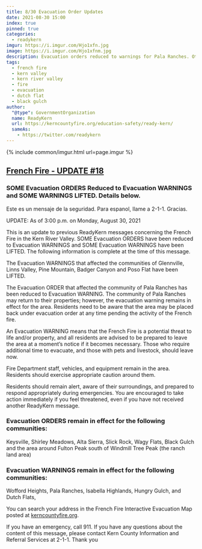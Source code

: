 ```yaml
---
title: 8/30 Evacuation Order Updates
date: 2021-08-30 15:00
index: true
pinned: true
categories:
  - readykern
imgur: https://i.imgur.com/Hjo1xfn.jpg
image: https://i.imgur.com/Hjo1xfnm.jpg
description: Evacuation orders reduced to warnings for Pala Ranches. Other evacuation warnings lifted.
tags:
  - french fire
  - kern valley
  - kern river valley
  - fire
  - evacuation
  - dutch flat
  - black gulch
author:
  "@type": GovernmentOrganization
  name: ReadyKern
  url: https://kerncountyfire.org/education-safety/ready-kern/
  sameAs:
    - https://twitter.com/readykern
---
```

{% include common/imgur.html url=page.imgur %}

## [French Fire - UPDATE #18](https://inciweb.nwcg.gov/incident/article/7813/65217/)
### SOME Evacuation ORDERS Reduced to Evacuation WARNINGS and SOME WARNINGS LIFTED. Details below.

Este es un mensaje de la seguridad. Para espanol, llame a 2-1-1. Gracias.

UPDATE: As of 3:00 p.m. on Monday, August 30, 2021

This is an update to previous ReadyKern messages concerning the French Fire in the Kern River Valley. SOME Evacuation ORDERS have been reduced to Evacuation WARNINGS and SOME Evacuation WARNINGS have been LIFTED. The following information is complete at the time of this message.

The Evacuation WARNINGS that affected the communities of Glennville, Linns Valley, Pine Mountain, Badger Canyon and Poso Flat have been LIFTED.

The Evacuation ORDER that affected the community of Pala Ranches has been reduced to Evacuation WARNING. The community of Pala Ranches may return to their properties; however, the evacuation warning remains in effect for the area. Residents need to be aware that the area may be placed back under evacuation order at any time pending the activity of the French fire.

An Evacuation WARNING means that the French Fire is a potential threat to life and/or property, and all residents are advised to be prepared to leave the area at a moment’s notice if it becomes necessary. Those who require additional time to evacuate, and those with pets and livestock, should leave now.

Fire Department staff, vehicles, and equipment remain in the area. Residents should exercise appropriate caution around them.

Residents should remain alert, aware of their surroundings, and prepared to respond appropriately during emergencies. You are encouraged to take action immediately if you feel threatened, even if you have not received another ReadyKern message.

### Evacuation ORDERS remain in effect for the following communities:
Keysville, Shirley Meadows, Alta Sierra, Slick Rock, Wagy Flats, Black Gulch and the area around Fulton Peak south of Windmill Tree Peak (the ranch land area)

### Evacuation WARNINGS remain in effect for the following communities:
Wofford Heights, Pala Ranches, Isabella Highlands, Hungry Gulch, and Dutch Flats,

You can search your address in the French Fire Interactive Evacuation Map posted at [kerncountyfire.org](https://kcfd.maps.arcgis.com/apps/instant/interactivelegend/index.html?appid=cd18207578044581a9a9a1255fc88417).

If you have an emergency, call 911. If you have any questions about the content of this message, please contact Kern County Information and Referral Services at 2-1-1. Thank you
